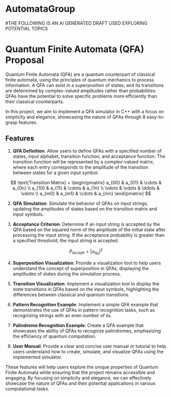 # AutomataGroup


#THE FOLLOWING IS AN AI GENERATED DRAFT USED EXPLORING POTENTIAL TOPICS


# Quantum Finite Automata (QFA) Proposal

Quantum Finite Automata (QFA) are a quantum counterpart of classical finite automata, using the principles of quantum mechanics to process information. A QFA can exist in a superposition of states, and its transitions are determined by complex-valued amplitudes rather than probabilities. QFAs have the potential to solve specific problems more efficiently than their classical counterparts.

In this project, we aim to implement a QFA simulator in C++ with a focus on simplicity and elegance, showcasing the nature of QFAs through 8 easy-to-grasp features.

## Features

1. **QFA Definition**: Allow users to define QFAs with a specified number of states, input alphabet, transition function, and acceptance function. The transition function will be represented by a complex-valued matrix, where each entry corresponds to the amplitude of the transition between states for a given input symbol.

$$
\text{Transition Matrix} = 
\begin{pmatrix}
a_{00} & a_{01} & \cdots & a_{0n} \\
a_{10} & a_{11} & \cdots & a_{1n} \\
\vdots & \vdots & \ddots & \vdots \\
a_{m0} & a_{m1} & \cdots & a_{mn}
\end{pmatrix}
$$

2. **QFA Simulation**: Simulate the behavior of QFAs on input strings, updating the amplitudes of states based on the transition matrix and input symbols.

3. **Acceptance Criterion**: Determine if an input string is accepted by the QFA based on the squared norm of the amplitude of the initial state after processing the input string. If the acceptance probability is greater than a specified threshold, the input string is accepted.

$$
P_{accept} = |\alpha_{q_0}|^2
$$

4. **Superposition Visualization**: Provide a visualization tool to help users understand the concept of superposition in QFAs, displaying the amplitudes of states during the simulation process.

5. **Transition Visualization**: Implement a visualization tool to display the state transitions in QFAs based on the input symbols, highlighting the differences between classical and quantum transitions.

6. **Pattern Recognition Example**: Implement a simple QFA example that demonstrates the use of QFAs in pattern recognition tasks, such as recognizing strings with an even number of `0`s.

7. **Palindrome Recognition Example**: Create a QFA example that showcases the ability of QFAs to recognize palindromes, emphasizing the efficiency of quantum computation.

8. **User Manual**: Provide a clear and concise user manual or tutorial to help users understand how to create, simulate, and visualize QFAs using the implemented simulator.

These features will help users explore the unique properties of Quantum Finite Automata while ensuring that the project remains accessible and engaging. By focusing on simplicity and elegance, we can effectively showcase the nature of QFAs and their potential applications in various computational tasks.



